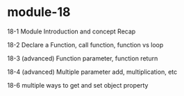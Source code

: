 # module-18

18-1 Module Introduction and concept Recap

18-2 Declare a Function, call function, function vs loop

18-3 (advanced) Function parameter, function return

18-4 (advanced) Multiple parameter add, multiplication, etc

18-6 multiple ways to get and set object property

